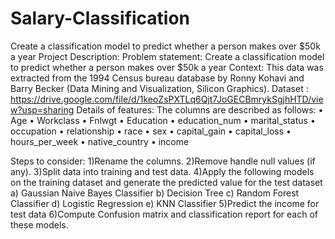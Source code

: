 # Salary-Classification
Create a classification model to predict whether a person makes over $50k a year
Project Description:
Problem statement: Create a classification model to predict whether a person makes over $50k a
year
Context: This data was extracted from the 1994 Census bureau database by Ronny Kohavi and Barry
Becker (Data Mining and Visualization, Silicon Graphics).
Dataset : https://drive.google.com/file/d/1keoZsPXTLq6Qjt7JoGECBmrykSgjhHTD/view?usp=sharing
Details of features:
The columns are described as follows:
• Age
• Workclass
• Fnlwgt
• Education
• education_num
• marital_status
• occupation
• relationship
• race
• sex
• capital_gain
• capital_loss
• hours_per_week
• native_country
• income

Steps to consider:
1)Rename the columns.
2)Remove handle null values (if any).
3)Split data into training and test data.
4)Apply the following models on the training dataset and generate the predicted value for the test
dataset
a) Gaussian Naive Bayes Classifier
b) Decision Tree
c) Random Forest Classifier
d) Logistic Regression
e) KNN Classifier
5)Predict the income for test data
6)Compute Confusion matrix and classification report for each of these models.

